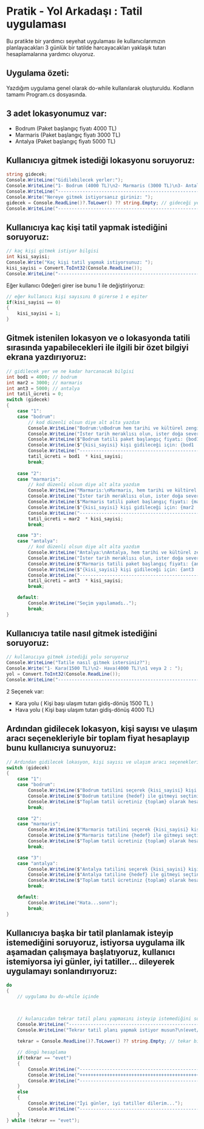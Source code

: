 # Pratik - Yol Arkadaşı : Tatil uygulaması
Bu pratikte bir yardımcı seyehat uygulaması ile kullanıcılarımızın planlayacakları 3 günlük bir tatilde harcayacakları yaklaşık tutarı hesaplamalarına yardımcı oluyoruz.

## Uygulama özeti:
Yazdığım uygulama genel olarak do-while kullanılarak oluşturuldu. Kodların tamamı Program.cs dosyasında.

## 3 adet lokasyonumuz var:
- Bodrum (Paket başlangıç fiyatı 4000 TL)
- Marmaris (Paket başlangıç fiyatı 3000 TL)
- Antalya (Paket başlangıç fiyatı 5000 TL)

## Kullanıcıya gitmek istediği lokasyonu soruyoruz:
```C#
string gidecek;
Console.WriteLine("Gidilebilecek yerler:");
Console.WriteLine("1- Bodrum (4000 TL)\n2- Marmaris (3000 TL)\n3- Antalya(5000 TL)");
Console.WriteLine("------------------------------------------------------");
Console.Write("Nereye gitmek istiyorsanız giriniz: ");
gidecek = Console.ReadLine()?.ToLower() ?? string.Empty; // gideceği yeri alıyoruz
Console.WriteLine("------------------------------------------------------");
```

## Kullanıcıya kaç kişi tatil yapmak istediğini soruyoruz:
```C#
// kaç kişi gitmek istiyor bilgisi
int kisi_sayisi;
Console.Write("Kaç kişi tatil yapmak istiyorsunuz: ");
kisi_sayisi = Convert.ToInt32(Console.ReadLine());
Console.WriteLine("------------------------------------------------------");
```

Eğer kullanıcı 0değeri girer ise bunu 1 ile değiştiriyoruz:
```C#
// eğer kullanıcı kişi sayısını 0 girerse 1 e eşiter
if(kisi_sayisi == 0)
{
    kisi_sayisi = 1;
}
```
## Gitmek istenilen lokasyon ve o lokasyonda tatili sırasında yapabilecekleri ile ilgili bir özet bilgiyi ekrana yazdırıyoruz:
```C#
// gidilecek yer ve ne kadar harcanacak bilgisi
int bod1 = 4000; // bodrum
int mar2 = 3000; // marmaris
int ant3 = 5000; // antalya
int tatil_ücreti = 0;
switch (gidecek)
{
    case "1":
    case "bodrum":
        // kod düzenli olsun diye alt alta yazdım
        Console.WriteLine("Bodrum:\nBodrum hem tarihi ve kültürel zenginlikleriyle hem de doğal güzellikleriyle unutulmaz bir tatil deneyimi sunar.");
        Console.WriteLine("İster tarih meraklısı olun, ister doğa sever, isterse gece hayatının tutkunu; Bodrum'da herkes için bir şeyler bulunur.");
        Console.WriteLine($"Bodrum tatili paket başlangıç fiyatı: {bod1}TL");
        Console.WriteLine($"{kisi_sayisi} kişi gidileceği için: {bod1  * kisi_sayisi}TL"); // kaç kişi gidilecek ücret hesabı
        Console.WriteLine("------------------------------------------------------");
        tatil_ücreti = bod1  * kisi_sayisi;
        break;
    
    case "2":
    case "marmaris":
        // kod düzenli olsun diye alt alta yazdım
        Console.WriteLine("Marmaris:\nMarmaris, hem tarihi ve kültürel zenginlikleriyle hem de doğal güzellikleriyle unutulmaz bir tatil deneyimi sunar.");
        Console.WriteLine("İster tarih meraklısı olun, ister doğa sever, isterse gece hayatının tutkunu; Marmaris'de herkes için bir şeyler bulunur.");
        Console.WriteLine($"Marmaris tatili paket başlangıç fiyatı: {mar2}");
        Console.WriteLine($"{kisi_sayisi} kişi gidileceği için: {mar2  * kisi_sayisi}TL"); // kaç kişi gidilecek ücret hesabı
        Console.WriteLine("------------------------------------------------------");
        tatil_ücreti = mar2  * kisi_sayisi;
        break;

    case "3":
    case "antalya":
        // kod düzenli olsun diye alt alta yazdım
        Console.WriteLine("Antalya:\nAntalya, hem tarihi ve kültürel zenginlikleriyle hem de doğal güzellikleriyle unutulmaz bir tatil deneyimi sunar.");
        Console.WriteLine("İster tarih meraklısı olun, ister doğa sever, isterse gece hayatının tutkunu; Antalya'da herkes için bir şeyler bulunur.");
        Console.WriteLine($"Marmaris tatili paket başlangıç fiyatı: {ant3}");
        Console.WriteLine($"{kisi_sayisi} kişi gidileceği için: {ant3  * kisi_sayisi}TL"); // kaç kişi gidilecek ücret hesabı
        Console.WriteLine("------------------------------------------------------");
        tatil_ücreti = ant3  * kisi_sayisi;
        break;

    default:
        Console.WriteLine("Seçim yapılamadı..");
        break;
}
```
## Kullanıcıya tatile nasıl gitmek istediğini soruyoruz:
```C#
// kullanıcıya gitmek istediği yolu soruyoruz
Console.WriteLine("Tatile nasıl gitmek istersiniz?");
Console.Write("1- Kara(1500 TL)\n2- Hava(4000 TL)\n1 veya 2 : ");
yol = Convert.ToInt32(Console.ReadLine());
Console.WriteLine("------------------------------------------------------");
```
2 Seçenek var:

- Kara yolu ( Kişi başı ulaşım tutarı gidiş-dönüş 1500 TL )
- Hava yolu ( Kişi başı ulaşım tutarı gidiş-dönüş 4000 TL)

## Ardından gidilecek lokasyon, kişi sayısı ve ulaşım aracı seçenekleriyle bir toplam fiyat hesaplayıp bunu kullanıcıya sunuyoruz:
```C#
// Ardından gidilecek lokasyon, kişi sayısı ve ulaşım aracı seçenekleriyle bir toplam fiyat hesaplayıp bunu kullanıcıya sunalım
switch (gidecek)
{
    case "1":
    case "bodrum":
        Console.WriteLine($"Bodrum tatilini seçerek {kisi_sayisi} kişi planladınız.");
        Console.WriteLine($"Bodrum tatiline {hedef} ile gitmeyi seçtiniz.");
        Console.WriteLine($"Toplam tatil ücretiniz {toplam} olarak hesaplandı....\nİyi Tatiller dileriz...");
        break;

    case "2":
    case "marmaris":
        Console.WriteLine($"Marmaris tatilini seçerek {kisi_sayisi} kişi planladınız.");
        Console.WriteLine($"Marmaris tatiline {hedef} ile gitmeyi seçtiniz.");
        Console.WriteLine($"Toplam tatil ücretiniz {toplam} olarak hesaplandı....\nİyi Tatiller dileriz...");
        break;

    case "3":
    case "antalya":
        Console.WriteLine($"Antalya tatilini seçerek {kisi_sayisi} kişi planladınız.");
        Console.WriteLine($"Antalya tatiline {hedef} ile gitmeyi seçtiniz.");
        Console.WriteLine($"Toplam tatil ücretiniz {toplam} olarak hesaplandı....\nİyi Tatiller dileriz...");
        break;

    default:
        Console.WriteLine("Hata...sonn");
        break;
}
```

## Kullanıcıya başka bir tatil planlamak isteyip istemediğini soruyoruz, istiyorsa uygulama ilk aşamadan çalışmaya başlatıyoruz, kullanıcı istemiyorsa iyi günler, iyi tatiller... dileyerek uygulamayı sonlandırıyoruz:
```C#
do
{
    // uygulama bu do-while içinde


    
    // kulanıcıdan tekrar tatil planı yapmasını isteyip istemediğini soruyoruz
    Console.WriteLine("------------------------------------------------------");
    Console.WriteLine("Tekrar tatil planı yapmak istiyor musun?\n(evet/hayır): ");
    
    tekrar = Console.ReadLine()?.ToLower() ?? string.Empty; // tekar bilgisini alıyoruz

    // döngü hesaplama
    if(tekrar == "evet")
    {
        Console.WriteLine("------------------------------------------------------");
        Console.WriteLine("++++++++++++++++++++++++++++++++++++++++++++++++++++++");
        Console.WriteLine("------------------------------------------------------");
    }
    else
    {
        Console.WriteLine("İyi günler, iyi tatiller dilerim...");
        Console.WriteLine("------------------------------------------------------");
    }
} while (tekrar == "evet");
```